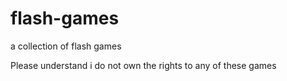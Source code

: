 # flash-games
a collection of flash games

Please understand i do not own the rights to any of these games

